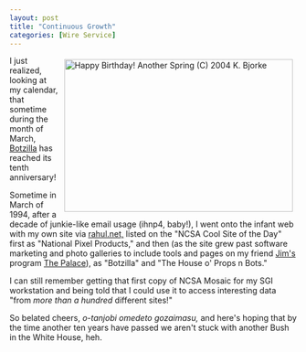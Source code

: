 ```yaml
---
layout: post
title: "Continuous Growth"
categories: [Wire Service]
---
```

<a href="/photo/journal/radiant.html"><img src="http://www.botzilla.com/bpix/radiant.jpg" width=400 height=267 border=0 hspace=8 vspace=6 align="right" title="Happy Birthday! Another Spring (C) 2004 K. Bjorke"></a>I just realized, looking at my calendar, that sometime during the month of March, <a href="http://www.botzilla.com/">Botzilla</a> has reached its tenth anniversary!

Sometime in March of 1994, after a decade of junkie-like email usage (ihnp4, baby!), I went onto the infant web with my own site via <a href="http://www.rahul.net/" target="linkframe">rahul.net,</a> listed on the "NCSA Cool Site of the Day" first as "National Pixel Products," and then (as the site grew past software marketing and photo galleries to include tools and pages on my friend <a href="http://www.jbum.com/" target="linkframe" rel="friend">Jim's</a> program <a href="http://www.thepalace.com/" target="linkframe">The Palace</a>), as "Botzilla" and "The House o' Props n Bots."

I can still remember getting that first copy of NCSA Mosaic for my SGI workstation and being told that I could use it to access interesting data "from <i>more than a hundred</i> different sites!"

So belated cheers, <i>o-tanjobi omedeto gozaimasu,</i> and here's hoping that by the time another ten years have passed we aren't stuck with another Bush in the White House, heh.


